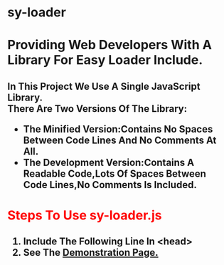 # sy-loader
<h1>
Providing Web Developers With A Library For Easy Loader Include.
</h1>
<h2>
In This Project We Use A Single JavaScript Library.<br>
There Are Two Versions Of The Library:
<ul>
<li><strong>The Minified Version:</strong>Contains No Spaces Between Code Lines And No Comments At All.</li>
<li><strong>The Development Version:</strong>Contains A Readable Code,Lots Of Spaces Between Code Lines,No Comments Is Included.</li>
</ul>
</h2>
<h1 style="color:red;">Steps To Use sy-loader.js</h1>
<h2>
<ol>
<li>Include The Following Line In &#60;head></li>
<script src="https://raw.githubusercontent.com/Eyad-Syrialover/sy-loader/master/sy-loader.min.js"></script>
<li>See The <a href="https://raw.githubusercontent.com/Eyad-Syrialover/sy-loader/master/sy-loader.html" target="_blank">Demonstration Page.</a></li>
</ol>
</h2>

